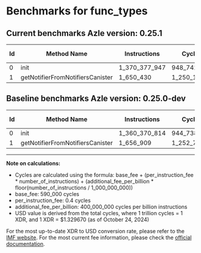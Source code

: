 # Benchmarks for func_types

## Current benchmarks Azle version: 0.25.1

| Id  | Method Name                      | Instructions  | Cycles      | USD           | USD/Million Calls | Change                               |
| --- | -------------------------------- | ------------- | ----------- | ------------- | ----------------- | ------------------------------------ |
| 0   | init                             | 1_370_377_947 | 948_741_178 | $0.0012615127 | $1_261.51         | <font color="red">+10_007_133</font> |
| 1   | getNotifierFromNotifiersCanister | 1_650_430     | 1_250_172   | $0.0000016623 | $1.66             | <font color="green">-6_479</font>    |

## Baseline benchmarks Azle version: 0.25.0-dev

| Id  | Method Name                      | Instructions  | Cycles      | USD           | USD/Million Calls |
| --- | -------------------------------- | ------------- | ----------- | ------------- | ----------------- |
| 0   | init                             | 1_360_370_814 | 944_738_325 | $0.0012561902 | $1_256.19         |
| 1   | getNotifierFromNotifiersCanister | 1_656_909     | 1_252_763   | $0.0000016658 | $1.66             |

---

**Note on calculations:**

- Cycles are calculated using the formula: base_fee + (per_instruction_fee \* number_of_instructions) + (additional_fee_per_billion \* floor(number_of_instructions / 1_000_000_000))
- base_fee: 590_000 cycles
- per_instruction_fee: 0.4 cycles
- additional_fee_per_billion: 400_000_000 cycles per billion instructions
- USD value is derived from the total cycles, where 1 trillion cycles = 1 XDR, and 1 XDR = $1.329670 (as of October 24, 2024)

For the most up-to-date XDR to USD conversion rate, please refer to the [IMF website](https://www.imf.org/external/np/fin/data/rms_sdrv.aspx).
For the most current fee information, please check the [official documentation](https://internetcomputer.org/docs/current/developer-docs/gas-cost#execution).
